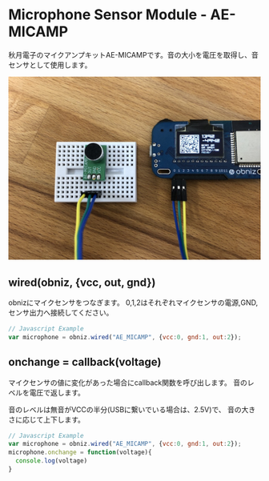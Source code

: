# Microphone Sensor Module - AE-MICAMP
秋月電子のマイクアンプキットAE-MICAMPです。音の大小を電圧を取得し、音センサとして使用します。

![](./ae_micap.jpg)

## wired(obniz, {vcc, out, gnd})
obnizにマイクセンサをつなぎます。
0,1,2はそれぞれマイクセンサの電源,GND,センサ出力へ接続してください。
```javascript
// Javascript Example
var microphone = obniz.wired("AE_MICAMP", {vcc:0, gnd:1, out:2});
```

## onchange = callback(voltage)
マイクセンサの値に変化があった場合にcallback関数を呼び出します。
音のレベルを電圧で返します。

音のレベルは無音がVCCの半分(USBに繋いでいる場合は、2.5V)で、
音の大きさに応じて上下します。

```javascript
// Javascript Example
var microphone = obniz.wired("AE_MICAMP", {vcc:0, gnd:1, out:2});
microphone.onchange = function(voltage){
  console.log(voltage)
}
```
